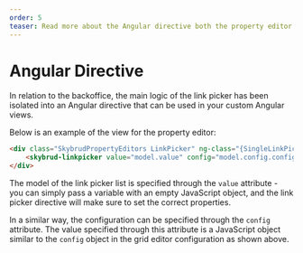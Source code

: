 ```yaml
---
order: 5
teaser: Read more about the Angular directive both the property editor and grid editor are based on.
---
```


# Angular Directive

In relation to the backoffice, the main logic of the link picker has been isolated into an Angular directive that can be used in your custom Angular views.

Below is an example of the view for the property editor:

```HTML
<div class="SkybrudPropertyEditors LinkPicker" ng-class="{SingleLinkPicker: model.config.config.limit == 1, MultiLinkPicker: model.config.config.limit != 1}">
    <skybrud-linkpicker value="model.value" config="model.config.config"></skybrud-linkpicker>
</div>
```

The model of the link picker list is specified through the `value` attribute - you can simply pass a variable with an empty JavaScript object, and the link picker directive will make sure to set the correct properties.

In a similar way, the configuration can be specified through the `config` attribute. The value specified through this attribute is a JavaScript object similar to the `config` object in the grid editor configuration as shown above.